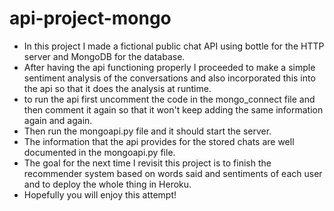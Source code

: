 # api-project-mongo

- In this project I made a fictional public chat API using bottle for the HTTP server and MongoDB for the database.
- After having the api functioning properly I proceeded to make a simple sentiment analysis of the conversations and also    incorporated this into the api so that it does the analysis at runtime.
- to run the api first uncomment the code in the mongo_connect file and then comment it again so that it won't keep adding   the same information again and again.
- Then run the mongoapi.py file and it should start the server.
- The information that the api provides for the stored chats are well documented in the mongoapi.py file.
- The goal for the next time I revisit this project is to finish the recommender system based on words said and sentiments   of each user and to deploy the whole thing in Heroku.
- Hopefully you will enjoy this attempt!